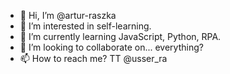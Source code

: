 - 👋 Hi, I’m @artur-raszka
- 👀 I’m interested in self-learning.
- 🌱 I’m currently learning JavaScript, Python, RPA.
- 💞️ I’m looking to collaborate on... everything?
- 📫 How to reach me? TT @usser_ra

<!---
artur-raszka/artur-raszka is a ✨ special ✨ repository because its `README.md` (this file) appears on your GitHub profile.
You can click the Preview link to take a look at your changes.
--->
